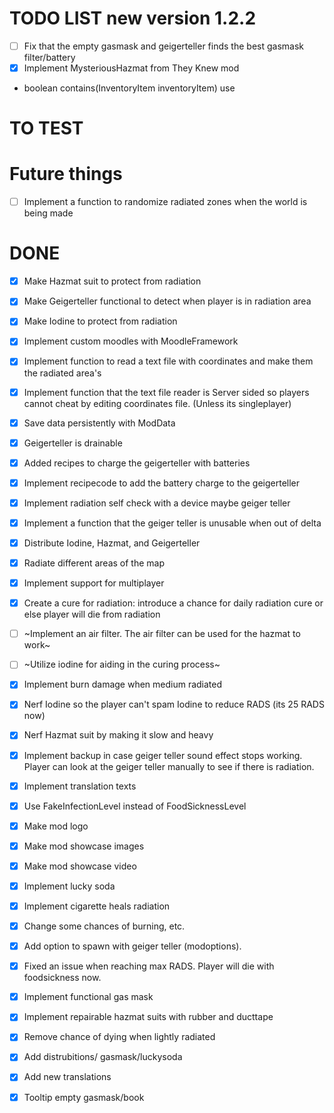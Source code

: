 # TODO LIST new version 1.2.2

- [ ] Fix that the empty gasmask and geigerteller finds the best gasmask filter/battery
- [x] Implement MysteriousHazmat from They Knew mod

- boolean	contains(InventoryItem inventoryItem) use

# TO TEST

# Future things
- [ ] Implement a function to randomize radiated zones when the world is being made


# DONE
- [x] Make Hazmat suit to protect from radiation
- [x] Make Geigerteller functional to detect when player is in radiation area
- [x] Make Iodine to protect from radiation
- [x] Implement custom moodles with MoodleFramework
- [x] Implement function to read a text file with coordinates and make them the radiated area's
- [x] Implement function that the text file reader is Server sided so players cannot cheat by editing coordinates file. (Unless its singleplayer)
- [x] Save data persistently with ModData
- [x] Geigerteller is drainable
- [x] Added recipes to charge the geigerteller with batteries
- [x] Implement recipecode to add the battery charge to the geigerteller
- [x] Implement radiation self check with a device maybe geiger teller
- [x] Implement a function that the geiger teller is unusable when out of delta
- [x] Distribute Iodine, Hazmat, and Geigerteller
- [x] Radiate different areas of the map
- [x] Implement support for multiplayer
- [x] Create a cure for radiation: introduce a chance for daily radiation cure or else player will die from radiation
- [ ] ~Implement an air filter. The air filter can be used for the hazmat to work~
- [ ] ~Utilize iodine for aiding in the curing process~
- [x] Implement burn damage when medium radiated
- [x] Nerf Iodine so the player can't spam Iodine to reduce RADS (its 25 RADS now)
- [x] Nerf Hazmat suit by making it slow and heavy
- [x] Implement backup in case geiger teller sound effect stops working. Player can look at the geiger teller manually to see if there is radiation.
- [x] Implement translation texts
- [x] Use FakeInfectionLevel instead of FoodSicknessLevel
- [x] Make mod logo
- [x] Make mod showcase images
- [x] Make mod showcase video
- [x] Implement lucky soda
- [x] Implement cigarette heals radiation
- [x] Change some chances of burning, etc.
- [x] Add option to spawn with geiger teller (modoptions).
- [x] Fixed an issue when reaching max RADS. Player will die with foodsickness now.
- [x] Implement functional gas mask
- [x] Implement repairable hazmat suits with rubber and ducttape
- [x] Remove chance of dying when lightly radiated
- [x] Add distrubitions/ gasmask/luckysoda
- [x] Add new translations
- [x] Tooltip empty gasmask/book


